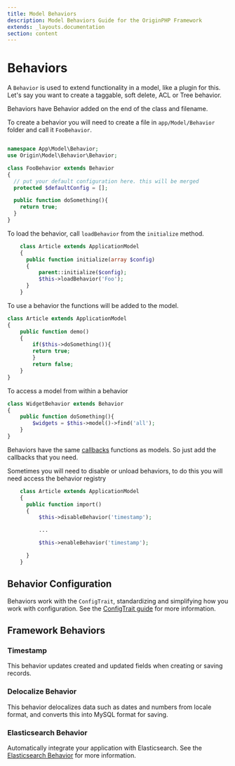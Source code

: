 ```yaml
---
title: Model Behaviors
description: Model Behaviors Guide for the OriginPHP Framework
extends: _layouts.documentation
section: content
---
```

# Behaviors

A `Behavior` is used to extend functionality in a model, like a plugin for this. Let's say you want to create a taggable, soft delete, ACL or Tree behavior.

Behaviors have Behavior added on the end of the class and filename.

To create a behavior you will need to create a file in `app/Model/Behavior` folder and call it `FooBehavior`.

```php

namespace App\Model\Behavior;
use Origin\Model\Behavior\Behavior;

class FooBehavior extends Behavior
{
  // put your default configuration here. this will be merged
  protected $defaultConfig = [];

  public function doSomething(){
    return true;
  }
}

```

To load the behavior, call `loadBehavior` from the `initialize` method.

```php
    class Article extends ApplicationModel
    {
      public function initialize(array $config)
      {
          parent::initialize($config);
          $this->loadBehavior('Foo');
      }
    }

```

To use a behavior the functions will be added to the model.

```php
class Article extends ApplicationModel
{
    public function demo()
    {
        if($this->doSomething()){
        return true;
        }
        return false;
    }
}
```

To access a model from within a behavior

```php
class WidgetBehavior extends Behavior
{
    public function doSomething(){
        $widgets = $this->model()->find('all');
    }
}
```

Behaviors have the same [callbacks](/docs/model/callbacks) functions as models. So just add the callbacks that you need.

Sometimes you will need to disable or unload behaviors, to do this you will need access the behavior registry

```php
    class Article extends ApplicationModel
    {
      public function import()
      {
          $this->disableBehavior('timestamp');

          ...

          $this->enableBehavior('timestamp');

      }
    }
```

## Behavior Configuration

Behaviors work with the `ConfigTrait`, standardizing and simplifying how you work with configuration. See the [ConfigTrait guide](/docs/config-trait) for more information.

## Framework Behaviors

### Timestamp

This behavior updates created and updated fields when creating or saving records.

### Delocalize Behavior

This behavior delocalizes data such as dates and numbers from locale format, and converts this into MySQL format for saving.

### Elasticsearch Behavior

Automatically integrate your application with Elasticsearch. See the [Elasticsearch Behavior](/docs/model/elasticsearch-behavior) for more information.